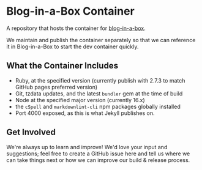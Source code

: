 # Blog-in-a-Box Container

A repository that hosts the container for [blog-in-a-box](https://github.com/excellalabs/blog-in-a-box).

We maintain and publish the container separately so that we can reference it in Blog-in-a-Box to start the dev container quickly.

## What the Container Includes

* Ruby, at the specified version (currently publish with 2.7.3 to match GitHub pages preferred version)
* Git, tzdata updates, and the latest `bundler` gem at the time of build
* Node at the specified major version (currently 16.x)
* the `cSpell` and `markdownlint-cli` npm packages globally installed
* Port 4000 exposed, as this is what Jekyll publishes on.

## Get Involved

We're always up to learn and improve! We'd love your input and suggestions; feel free to create a GitHub issue here and tell us where we can take things next or how we can improve our build & release process.
